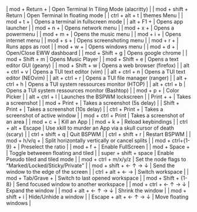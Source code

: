 |  mod    +  Return      +           |  Open Terminal In Tiling Mode (alacritty)                        |
|  mod    +  shift       +  Return   |  Open Terminal In floating mode                                  |
|  ctrl   +  alt         +  t        |  themes Menu                                                     |
|  mod    +  t           +           |  Opens a terminal in fullscreen mode                             |
|  alt    +  F1          +           |  Opens app launcher                                              |
|  mod    +  n           +           |  Opens network menu                                              |
|  mod    +  x           +           |  Opens a powermenu                                               |
|  mod    +  m           +           |  Opens the music menu                                            |
|  mod    +  i           +           |  Opens internet menu                                             |
|  mod    +  s           +           |  Opens screenshoting menu                                        |
|  mod    +  r           +           |  Runs apps as root                                               |
|  mod    +  w           +           |  Opens windows menu                                              |
|  mod    +  d           +           |  Open/Close EWW dashboard                                        |
|  mod    +  Shift       +  g        |  Opens google chrome                                             |
|  mod    +  Shift       +  m        |  Opens Music Player                                              |
|  mod    +  Shift       +  e        |  Opens a text editor GUI (geany)                                 |
|  mod    +  Shift       +  w        |  Opens a web browser (firefox)                                   |
|  alt    +  ctrl        +  v        |  Opens a TUI text editor (vim)                                   |
|  alt    +  ctrl        +  n        |  Opens a TUI text editor (NEOvim)                                |
|  alt    +  ctrl        +  r        |  Opens a TUI file manager (ranger)                               |
|  alt    +  ctrl        +  h        |  Opens a TUI system ressources monitor (HTOP)                    |
|  alt    +  ctrl        +  b        |  Opens a TUI system ressources monitor (Bashtop)                 |
|  mod    +  p           +           |  Color Picker                                                    |
|  alt    +  ctrl        +  l        |  Launches the BSPWM lockscreen                                   |
|  Print  +              +           |  Takes a screenshot                                              |
|  mod    +  Print       +           |  Takes a screenshot (5s delay)                                   |
|  Shift  +  Print       +           |  Takes a screenshot (10s delay)                                  |
|  ctrl   +  Print       +           |  Takes a screenshot of active window                             |
|  mod    +  ctrl        +  Print    |  Takes a screenshot of an area                                   |
|  mod    +  c           +           |  Kill an App                                                     |
|  mod    +  k           +           |  Reload keybindings                                              |
|  ctrl   +  alt         +  Escape   |  Use xkill to murder an App via a skull cursor of death (scary)  |
|  ctrl   +  shift       +  q        |  Quit BSPWM                                                      |
|  ctrl   +  shift       +  r        |  Restart BSPWM                                                   |
|  mod    +  h/v/q       +           |  Split horizontally vertically or cancel splits                  |
|  mod    +  ctrl+{1-9}  +           |  Preselect the ratio                                             |
|  mod    +  f           +           |  Enable FullScreen                                               |
|  mod    +  Space       +           |  Toggle betweeen floating and tiled                              |
|  super  +  shift       +  space    |  Enable Pseudo tiled and tiled mode                              |
|  mod    +  ctrl        +  m/x/y/z  |  Set the node flags to "Marked/Locked/Sticky/Private"            |
|  mod    +  shift       +  ← ↑ → ↓  |  Send the window to the edge of the screen                       |
|  ctrl   +  alt         +  ← →      |  Switch workspace                                                |
|  mod    +  Tab/Grave   +           |  Switch to last opened workspace                                 |
|  mod    +  Shift       +  {1-8}    |  Send focused window to another workspace                        |
|  mod    +  ctrl        +  ← ↑ → ↓  |  Expand the window                                               |
|  mod    +  alt         +  ← ↑ → ↓  |  Shrink the window                                               |
|  mod    +  shift       +  i        |  Hide/Unhide a window                                            |
|  Escape +  alt         + ← ↑ → ↓   |  Move floating windows                                           |
